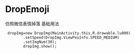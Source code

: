 # DropEmoji
仿照微信表情掉落
基础用法
```
 dropImg=new DropImg(MainActivity.this,R.drawable.lu000)
        .setSpeed(DropImg.ViewPosInfo.SPEED_MEDIUM)
        .setImgNum(30);
        dropImg.show();
```        
